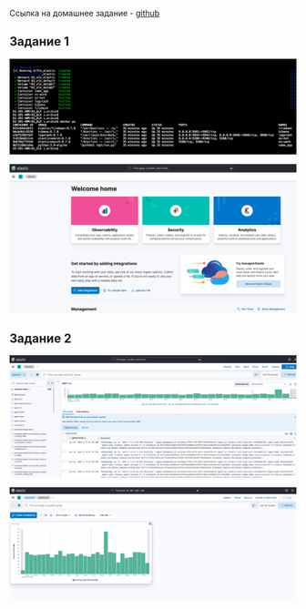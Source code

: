 Ссылка на домашнее задание - [github](https://github.com/netology-code/mnt-homeworks/blob/MNT-video/10-monitoring-04-elk/README.md)

## Задание 1 

![!\[Alt text\](<img/!\[Alt text\](<img/1.png>)>)](<img/1.png>)

![!\[Alt text\](<img/!\[Alt text\](<img/1-1.png>)>)](<img/1-1.png>)

## Задание 2

![!\[Alt text\](<img/!\[Alt text\](<img/2.png>)>)](<img/2.png>)

![!\[Alt text\](<img/!\[Alt text\](<img/2-1.png>)>)](<img/2-1.png>)

